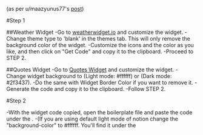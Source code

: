 (as per u/maazyunus77's [post](https://www.reddit.com/r/NotionSo/comments/gi4fwc/my_home_setup_widgets/))

#Step 1

##Weather Widget 
-Go to [weatherwidget.io](https://weatherwidget.io/) and customize the widget. 
-Change theme type to 'blank' in the themes tab. This will only remove the background color of the widget. 
-Customize the icons and the color as you like, and then click on "Get Code" and copy it to the clipboard. 
-Proceed to STEP 2.

##Quotes Widget
-Go to [Quotes Widget](https://www.calendarlabs.com/calendars/web-content/free-quotes-widget.php) and customize the widget. 
-Change widget background to (Light mode: #ffffff) or (Dark mode: #2f3437). 
-Do the same with Widget Border Color if you want to remove it. 
-Generate the code and copy it to the clipboard. 
-Follow STEP 2.

#Step 2

-With the widget code copied, open the boilerplate file and paste the code under the <body>. 
-(If you are using default light mode of notion change the "background-color" to #ffffff. You'll find it under the <style> tag.)

-Now, copy the complete code and go to [htmlsave](https://htmlsave.com), paste the code in the box area, and click "submit to save". 
-You'll now see a link to your site above the code box. Copy and paste into Notion. Click on embed and voila!

Woot!

